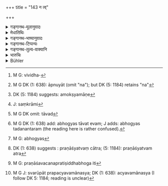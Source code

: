 +++
title = "143 न त्व्"

+++

<details><summary>गङ्गानथ-मूलानुवादः</summary>

But when there is profitable pledge, he shall receive no interest on the loan; and there shall be neither transference nor sale of the pledge, merely by the lapse of time.—(143)
</details>

<details><summary>मेधातिथिः</summary>

बहुधा प्रयोगः- गृहीत्वाधिम् अन्यथा च । आधिर् अपि द्विविधः- गोप्यो भोग्यश् च । भोग्यो ऽपि द्विविधः- समयाद् उह्यमानभोगः सरूपतो वा । आधिर् दोग्ध्री गौः पिहितसुवर्णादि । 

- तत्र भोग्यम् आधिम् अधिकृत्येदम् उच्यते । **न त्व् एवाधौ सोपकार** इति । विविधः[^१९१] सोपकारः- क्षीरिणी गौः क्षेत्रारामादि च । तस्मिन् भुज्यमाने — कुसीदे भवा **कौसीदी** अनन्तरोक्ता वृद्धिस् — ताम् नाप्नुयात्[^१९२] । आधिं तु भुञ्जानो नान्यां वृद्धिं लभेत । गोप्ये ऽप्य् आधौ **कालसंरोधाच्** चिरम् अवस्थानाद् द्विगुणीभूते ऽप्य् अमोक्षमाणे[^१९३] **न निसर्गो ऽस्ति न विक्रयः** । अन्यत्र च विधिनार्पणं **निसर्गः** । अन्यत्र संक्रामितं[^१९४] द्विगुणीभूतम् अपि पुनर् वर्धत एव । तथा अ पठिष्यति "सकृद् आहृता" (म्ध् ८.१५१) इति । **विक्रयः** प्रसिद्धः । सो ऽपि न कर्तव्यः । 


[^१९४]:
     J: saṃkrāmi


[^१९३]:
     DK (5: 1184) suggests: amokṣyamāṇe


[^१९२]:
     M G DK (1: 638): āpnuyāt (omit "na"); but DK (5: 1184) retains "na"


[^१९१]:
     M G: vividha-

- <u>किं तर्ह्य्</u> अस्याम् अवस्थायां कर्तव्यम् । 

- <u>तावद्</u>[^१९५] <u>आधिं</u> भुञ्जीत यावद् द्विगुणं धनं प्रविष्टम् । ततः, 


[^१९५]:
     M G DK omit: tāvad

- मोच्य आधिस् तदुत्पन्ने प्रविष्टे द्विगुणे धने । (य्ध् २.६६) 

भोग्यस् तावद् एवम्[^१९६] । भोग्यस्[^१९७] त्व् आधिः शान्तलभस् तिष्ठत्य् एव यावद् आधाता नागतः । यस् तु कथंचिद् धनिको दरिद्रताम् उपगतस् तावन्मात्रशेषधनः स कंचित् कालं प्रतीक्ष्य राजनि निवेद्य विक्रीणीत बन्धम्, ततो विक्रयाद् उत्पन्नं द्विगुणम् आत्मनो धनं गृहीत्वा शेषं मध्यस्थहस्ते ऋणिकसात्कुर्यात् ।


[^१९७]:
     M G: abhogyas


[^१९६]:
     M G DK (1: 638) add: abhogyas tāvat evam; J adds: abhogyas tadanantaram (the reading here is rather confused).

> <u>ननु च</u> 

- आधिः प्रणश्येद् द्विगुणे धने यदि न मोक्षयेत् । (य्ध् २.६०) 

इति पठ्यते । 

- <u>एतद् उत्तरत्र</u> व्याख्यास्यामः । प्रणाश्यत्वान् न[^१९८] पूर्वस्वामिनः स्वाम्यहानिः प्रयोक्तुश् च स्वत्त्वापत्तिः । यदि च निसर्गविक्रयौ न स्तः, कीदृशम् अस्य स्वाम्यम् उच्यते । तस्मात् प्रतिषेधसामर्थ्येन प्रणाशवचनं प्रतिषिद्धभोगस्य[^१९९] भोगानुज्ञानार्थं व्याख्यायते । वस्त्रादिविषयं वा । तस्य हि भुज्यमानस्य प्रणाश एव । न क्षेत्रादेर् इव तिष्ठतः स्वरूपाद् प्रच्यवमानस्य[^२००] भोग्यता संभवति । तेनैतत् स्मृतिव्यवस्थायां व्याख्येयम् । 


[^२००]:
     M G J: svarūpāt prapacyavamānasya; DK (1: 638): acyavamānasya (I follow DK 5: 1184; reading is unclear)


[^१९९]:
     M G: praṇāśavacanapratiṣiddhabhoga iti


[^१९८]:
     DK (1: 638) suggests : praṇāśyatvaṃ cātra; (5: 1184): praṇāśyatvam atra

गौणौ चात्र प्रणाशनिसर्गौ । विक्रयप्रतिषेधस् तु मुख्य एव । न ह्य् असौ गौणतया प्रतिपत्तुं शक्यते । एतद् एव प्रस्तुत्य "न स्यातां विक्रयाधीने" इति स्मृत्यन्तरपठितम्[^२०१] । अत इह **निसर्गो** ऽन्यत्राधानम्, विक्रयसाहचर्यात् ।सदृशौ हि तौ केनचिद् अंशेन ॥ ८.१४३ ॥
</details>

<details><summary>गङ्गानथ-भाष्यानुवादः</summary>

Money-lending is done in various forms—with pledge as well as without pledge. Pledge also is of two kinds—*to be used* and *to be kept*. That
*to be used* is again of two kinds—(*a*) that in which the profit
consists in some form of product of the pledged article and (*b*) that which is used as it stands; the milch cow belongs to the former class, and wrought gold, etc., to the latter.

What is said here regarding the case ‘*when there is profitable pledge*’ refers to the pledge *to be used*.

The ‘*profitable pledge*’ is of various kinds, such as the milch cow, fields, gardens and so forth.

While such a pledge is being used by the money-lender, ‘*he shall receive no interest*,’ such as that laid down in the foregoing verses—‘*on the loan*.’ That is, he who is deriving a profit from the pledge shall receive no other kind of interest.

In the case of the pledge *to be kept* also, ‘*merely by the lapse of time*,’—simply because a longtime has elapsed,—even becoming doable of its former size, and the pledge remains unredeemed,—‘*there shall be neither transference nor selling*.’ ‘*Transference*’ consists in the article being duly made over to another person. Even though already doubled, the principal, even on the transference of the pledge, shall continue to grow: as is going to be declared later on—‘*sakṛdāhṛta*,’ etc. ‘*Selling*’ is well known. This also shall not be done.

“What then is to be done in such cases?”

The man shall continue to use (derive proñt from) the pledge, till the principal has become doubled and repaid; when it shall be redeemed. When the doubled principal has been repaid, the pledge ‘to be used’ shall cease to be used, and that ‘to be kept’ shall be returned. The pledge ‘to be used’ shall remain with the creditor till the debt is repaid,—unless there is some damage. If there is some damage done, and the creditor somehow has become too poor, having no other property except that pledged article, then, having waited for some time, he shall report it to the king and sell the article; and from the sale-proceeds he shall take an amount which is just the double of his principal, and hand over to a middle-man the balance for being paid over to the debtor.

“But it is declared that—‘if on the principal having been doubled, the pledge is not redeemed, it becomes lost (forfeited)’ (Yājñavalkya,
*Vyavahāra*, 58)”

This we are going to explain. As a matter of fact, this ‘forfeiture’ or ‘loss’ does.not mean that the former owner entirely loses his ownership, and the person having it acquires ownership over it. For when there can be no ‘transference or sale,’ what sort of ‘ownership’ would the man acquire? Hence, by virtue of the said prohibition of ‘transference or sale,’ the ‘loss’ or ‘forfeiture’ must he taken to mean that the creditor who may have ceased to use it becomes entitled to use it again. Or the term ‘loss’ may he taken as referring to such things as clothes and the like, which naturally become ‘lost’ (perished) by using; and which cannot continue to be *used* even when they have lost their original form,—in the manner in which lands and other such things can continue to be. It is in this sense that the Smṛti has to be explained.

In fact, the term ‘loss’ has been used in the figurative sense, of permitting the *use* of it; while the prohibition of ‘transference and sale’ must be taken in its literal sense; as this latter is not capable of being understood in a figurative sense. It is in this sense that, we have another *Smṛti* text to the effect that ‘there shall be no selling or handing over of pledges, etc., etc.’ What is spoken of as ‘handing over’ in this text is the same as ‘transference,’ as is clear from its being mentioned along with ‘sale,’—both of them being similar in certain respects.—(143)
</details>

<details><summary>गङ्गानथ-टिप्पन्यः</summary>

“According to Medhātithi Govindarāja and Nārāyaṇa, the last clause
refers to pledges which are not used; but Kullūka objects that this is
contrary to the common practice of the *Śiṣṭas*; and Rāghavānanda refers
to Yājñavalkya, 2.48. where it is clearly stated that beneficial pledges
only are never lost, while those which are merely kept are lost when the
original debt is doubled by unpaid interest.”—Buhler.

The first part of this verse is quoted in *Vivādaratnākara* (p. 23),
which explains ‘*sopakāre*’ as ‘what is used or enjoyed’;—in *Aparārka*
(p. 659);—in *Vivādacintāmaṇi* (p. 15), which explains ‘*sopakāre*’ as
‘used’ or ‘enjoyed,’ and the mere fact of the thing having been used
deprives the creditor of the interest, and if, through some act of the
creditor, the article mortgaged loses its usefulness, the interest
ceases;—in *Kṛtyakalpataru* (70a);—and in *Vīramitrodaya* (Vyavahāra,
95a).
</details>

<details><summary>गङ्गानथ-तुल्य-वाक्यानि</summary>

**(verses 8.143-144)  
**

*Gautama* (12-32).—‘A loan secured by a pledge that is used by the
creditor bears no interest.’

*Viṣṇu* (6.5).—‘If the pledge is used, interest becomes forfeited.’

*Nārada* (l.125-229).—‘A pledge is of two kinds—one to be kept, and one
for use. It must be preserved in the same condition in which it was
given; otherwise, the pledgee loses interest...... A pledge must not be
used forcibly; by so using it, the pledgee forfeits the interest due to
him. That foolish person who uses a pledge without the authority of the
owner, shall lose one half of his interest, as a compensation for such
use. If a *pledge for use* has been given, the creditor must not take
interest due on the loan.’

*Bṛhaspati* (11.18 *et seq*.).—‘Should the creditor, actuated by
avarice, use a pledge before interest has ceased to accrue on the loan,
or before the stipulated period has expired, such use shall be stopped.
The pledge has to be kept carefully, like a deposit; interest becomes
forfeited in the event of its being damaged. If the pledge is used and
rendered worthless, the principal itself becomes forfeited; if a very
valuable pledge be spoilt, the creditor must satisfy the pledger.’

*Yājñavalkya* (2.59).—‘There is no interest payable, if a pledge given
as deposit is used, or if a pledge given for use is destroyed; if it is
spoilt or lost, it should be replaced; except when such loss has been
due to an act of god or the King.’

*Vyāsa* (Aparārka, p. 659).—‘If the pledge in the form of gold and the
like, has been destroyed by the fault of the creditor, the debtor shall
pay the principal along with the interest accrued, and the creditor
shall be made to pay the value of the pledge to the debtor.’

*Kātyāyana* (Do.).—‘If the pledgee makes use of the pledge without
authorisation, he shall pay the price of such use; or else, he shall
forfeit the interest.’

*Arthaśāstra* (p. 3).—‘The man who uses the pledge should pay the price
of such use; also a fine of 12 *paṇas*; if, by such use, the pledge
becomes lost or spoilt, the user should replace it, and also be fined 21
*paṇas*; so also when the pledge becomes lost in any other way. A pledge
given for use should not be allowed to be destroyed; nor in this case
should any interest accrue; if it is given for mere keeping and not for
use, then interest shall accrue.’
</details>

<details><summary>भारुचिः</summary>

भुञ्जानस्य हि प्रयोक्तुर् आधिं क्षेत्रादिकं वृद्धिर् न स्यात् । अर्थाच् चानुपकारिण्याधौ सोपकारे ऽपि च समयाद् अभुज्यमाने स्याद् वृद्धिः । न चाधेर् अभोग्यस्य कालसंरोधाद् द्विगुणीभूते ऽर्थे काले ऽधिगच्छति निसर्गो ऽस्यान्यत्राधमनम् अननुज्ञातस्य गृहीत्रा । किं तु यावद् धनं न प्रयच्छेद् द्विगुणीभूतं तावद् आधिं भुञ्जीतैव सामर्थ्याद् विज्ञायते, प्रयुक्तार्थसाधनाय । विक्रयसाधर्म्याच् चान्यत्राधमनं निसर्गो विज्ञायते । एवं विक्रयो ऽपि विज्ञेयः । तथा च सत्य् अर्थप्रयोगकाल एव प्रतिषिद्धेन प्रयोक्त्रा — ॥ ८.१४२ ॥
</details>

<details><summary>Bühler</summary>

143	But if a beneficial pledge (i.e. one from which profit accrues, has been given), he shall receive no interest on the loan; nor can he, after keeping (such) a pledge for a very long time, give or sell it.
</details>
